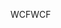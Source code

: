<span data-ttu-id="307d8-101">WCF</span><span class="sxs-lookup"><span data-stu-id="307d8-101">WCF</span></span>